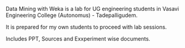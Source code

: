 Data Mining with Weka is a lab for UG engineering students in Vasavi Engineering College (Autonomus) - Tadepalligudem.

It is prepared for my own students to proceed with lab sessions.

Includes PPT, Sources and Exxperiment wise documents.
